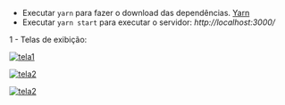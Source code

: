 - Executar `yarn` para fazer o download das dependências. [Yarn](https://yarnpkg.com/)
- Executar `yarn start` para executar o servidor: *http://localhost:3000/*

1 - Telas de exibição: <br>

[![tela1](https://raw.githubusercontent.com/rickson-simoes/BC11_react_01/master/imgs_exemplares/img1.png "Repositórios listados")](https://raw.githubusercontent.com/rickson-simoes/BC11_react_01/master/imgs_exemplares/img1.png "img1")


[![tela2](https://raw.githubusercontent.com/rickson-simoes/BC11_react_01/master/imgs_exemplares/img2.png "Erro ao digitar nome do repositório")](https://raw.githubusercontent.com/rickson-simoes/BC11_react_01/master/imgs_exemplares/img2.png "img2")


[![tela2](https://raw.githubusercontent.com/rickson-simoes/BC11_react_01/master/imgs_exemplares/img3.png "Erro ao digitar nome do repositório")](https://raw.githubusercontent.com/rickson-simoes/BC11_react_01/master/imgs_exemplares/img3.png "img3")
